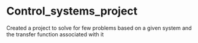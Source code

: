 # Control_systems_project
Created a project to solve for few problems based on a given system and the transfer function associated with it 
